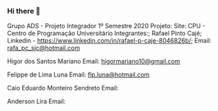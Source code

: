 ### Hi there 👋

<!--
**cpusfatec/cpusfatec** is a ✨ _special_ ✨ repository because its `README.md` (this file) appears on your GitHub profile.

Here are some ideas to get you started:

- 🔭 I’m currently working on ...
- 🌱 I’m currently learning ...
- 👯 I’m looking to collaborate on ...
- 🤔 I’m looking for help with ...
- 💬 Ask me about ...
- 📫 How to reach me: ...
- 😄 Pronouns: ...
- ⚡ Fun fact: ...
-->
Grupo ADS - Projeto Integrador 1º Semestre 2020
Projeto: Site: CPU - Centro de Programação Universitário
Integrantes:;
Rafael Pinto Cajé;
Linkedin - https://www.linkedin.com/in/rafael-p-caje-8046826b/;
Email: rafa_pc_sjc@hotmail.com

Higor dos Santos Mariano
Email: higormariano10@gmail.com

Felippe de Lima Luna
Email: flp.luna@hotmail.com

Caio Eduardo Monteiro Sendreto
Email: 

Anderson Lira
Email: 
